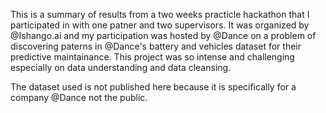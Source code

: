 This is a summary of results from a two weeks practicle hackathon that I participated in with one patner and two supervisors. It was organized by @Ishango.ai and my participation was hosted by @Dance on a problem of discovering paterns in @Dance's battery and vehicles dataset for their predictive maintainance.
This project was so intense and challenging especially on data understanding and data cleansing.

The dataset used is not published here because it is specifically for a company @Dance not the public.

